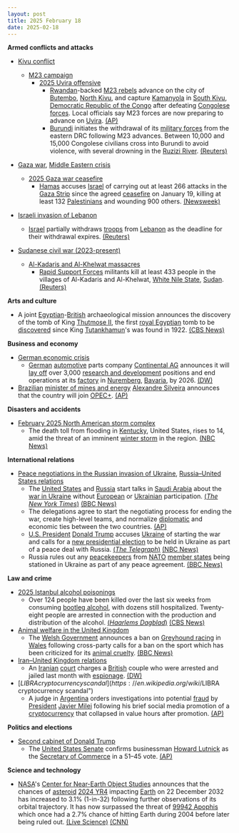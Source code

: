 ```yaml
---
layout: post
title: 2025 February 18
date: 2025-02-18
---
```



**Armed conflicts and attacks**

* [Kivu conflict](https://en.wikipedia.org/wiki/Kivu_conflict "Kivu conflict")
  + [M23 campaign](https://en.wikipedia.org/wiki/M23_campaign_%282022%E2%80%93present%29 "M23 campaign (2022–present)")
    - [2025 Uvira offensive](https://en.wikipedia.org/wiki/2025_Uvira_offensive "2025 Uvira offensive")
      * [Rwandan](https://en.wikipedia.org/wiki/Rwanda "Rwanda")-backed [M23 rebels](https://en.wikipedia.org/wiki/March_23_Movement "March 23 Movement") advance on the city of [Butembo](https://en.wikipedia.org/wiki/Butembo "Butembo"), [North Kivu](https://en.wikipedia.org/wiki/North_Kivu "North Kivu"), and capture [Kamanyola](https://en.wikipedia.org/wiki/Kamanyola "Kamanyola") in [South Kivu](https://en.wikipedia.org/wiki/South_Kivu "South Kivu"), [Democratic Republic of the Congo](https://en.wikipedia.org/wiki/Democratic_Republic_of_the_Congo "Democratic Republic of the Congo") after defeating [Congolese forces](https://en.wikipedia.org/wiki/Armed_Forces_of_the_Democratic_Republic_of_the_Congo "Armed Forces of the Democratic Republic of the Congo"). Local officials say M23 forces are now preparing to advance on [Uvira](https://en.wikipedia.org/wiki/Uvira "Uvira"). [(AP)](https://apnews.com/article/congo-un-children-killed-bukavu-rebels-0b72da70e3e96b1c100812443fc3201a)
      * [Burundi](https://en.wikipedia.org/wiki/Burundi "Burundi") initiates the withdrawal of its [military forces](https://en.wikipedia.org/wiki/National_Defence_Force_%28Burundi%29 "National Defence Force (Burundi)") from the eastern DRC following M23 advances. Between 10,000 and 15,000 Congolese civilians cross into Burundi to avoid violence, with several drowning in the [Ruzizi River](https://en.wikipedia.org/wiki/Ruzizi_River "Ruzizi River"). [(Reuters)](https://www.reuters.com/world/africa/rebel-held-ports-eastern-dr-congo-re-open-aid-needs-grow-2025-02-18/)

* [Gaza war](https://en.wikipedia.org/wiki/Gaza_war "Gaza war"), [Middle Eastern crisis](https://en.wikipedia.org/wiki/Middle_Eastern_crisis_%282023%E2%80%93present%29 "Middle Eastern crisis (2023–present)")
  + [2025 Gaza war ceasefire](https://en.wikipedia.org/wiki/2025_Gaza_war_ceasefire "2025 Gaza war ceasefire")
    - [Hamas](https://en.wikipedia.org/wiki/Hamas "Hamas") accuses [Israel](https://en.wikipedia.org/wiki/Israel "Israel") of carrying out at least 266 attacks in the [Gaza Strip](https://en.wikipedia.org/wiki/Gaza_Strip "Gaza Strip") since the agreed [ceasefire](https://en.wikipedia.org/wiki/Ceasefire "Ceasefire") on January 19, killing at least 132 [Palestinians](https://en.wikipedia.org/wiki/Palestinians "Palestinians") and wounding 900 others. [(Newsweek)](https://www.newsweek.com/hamas-accuses-israel-nearly-270-ceasefire-violations-report-2029583)
* [Israeli invasion of Lebanon](https://en.wikipedia.org/wiki/Israeli_invasion_of_Lebanon_%282024%E2%80%93present%29 "Israeli invasion of Lebanon (2024–present)")
  + [Israel](https://en.wikipedia.org/wiki/Israel "Israel") partially withdraws [troops](https://en.wikipedia.org/wiki/Israel_Defense_Forces "Israel Defense Forces") from [Lebanon](https://en.wikipedia.org/wiki/Lebanon "Lebanon") as the deadline for their withdrawal expires. [(Reuters)](https://www.aljazeera.com/news/2025/2/18/deadline-for-israeli-withdrawal-from-lebanon-expires)
* [Sudanese civil war (2023-present)](https://en.wikipedia.org/wiki/Sudanese_civil_war_%282023-present%29 "Sudanese civil war (2023-present)")
  + [Al-Kadaris and Al-Khelwat massacres](https://en.wikipedia.org/wiki/Al-Kadaris_and_Al-Khelwat_massacres "Al-Kadaris and Al-Khelwat massacres")
    - [Rapid Support Forces](https://en.wikipedia.org/wiki/Rapid_Support_Forces "Rapid Support Forces") militants kill at least 433 people in the villages of Al-Kadaris and Al-Khelwat, [White Nile State](https://en.wikipedia.org/wiki/White_Nile_State "White Nile State"), [Sudan](https://en.wikipedia.org/wiki/Sudan "Sudan"). [(Reuters)](https://www.reuters.com/world/africa/sudans-rsf-kill-more-than-200-white-nile-lawyers-say-2025-02-18/)

**Arts and culture**

* A joint [Egyptian](https://en.wikipedia.org/wiki/Ministry_of_Tourism_and_Antiquities_%28Egypt%29 "Ministry of Tourism and Antiquities (Egypt)")-[British](https://en.wikipedia.org/wiki/United_Kingdom "United Kingdom") archaeological mission announces the discovery of the tomb of King [Thutmose II](https://en.wikipedia.org/wiki/Thutmose_II "Thutmose II"), the first [royal Egyptian](https://en.wikipedia.org/wiki/Ancient_Egypt "Ancient Egypt") tomb to be [discovered](https://en.wikipedia.org/wiki/Discovery_of_the_tomb_of_Tutankhamun "Discovery of the tomb of Tutankhamun") since King [Tutankhamun](https://en.wikipedia.org/wiki/Tutankhamun "Tutankhamun")'s was found in 1922. [(CBS News)](https://www.cbsnews.com/news/egypt-discovery-king-thutmose-ii-ancient-royal-tomb/)

**Business and economy**

* [German economic crisis](https://en.wikipedia.org/wiki/German_economic_crisis_%282022%E2%80%93present%29 "German economic crisis (2022–present)")
  + [German](https://en.wikipedia.org/wiki/Germany "Germany") [automotive](https://en.wikipedia.org/wiki/Automotive_industry "Automotive industry") parts company [Continental AG](https://en.wikipedia.org/wiki/Continental_AG "Continental AG") announces it will [lay off](https://en.wikipedia.org/wiki/Layoff "Layoff") over 3,000 [research and development](https://en.wikipedia.org/wiki/Research_and_development "Research and development") positions and end operations at its [factory](https://en.wikipedia.org/wiki/Factory "Factory") in [Nuremberg](https://en.wikipedia.org/wiki/Nuremberg "Nuremberg"), [Bavaria](https://en.wikipedia.org/wiki/Bavaria "Bavaria"), by 2026. [(DW)](https://www.dw.com/en/german-auto-parts-giant-to-slash-thousands-of-jobs/a-71664680)
* [Brazilian](https://en.wikipedia.org/wiki/Brazil "Brazil") [minister of mines and energy](https://en.wikipedia.org/wiki/Ministry_of_Mines_and_Energy_%28Brazil%29 "Ministry of Mines and Energy (Brazil)") [Alexandre Silveira](https://en.wikipedia.org/wiki/Alexandre_Silveira "Alexandre Silveira") announces that the country will join [OPEC+](https://en.wikipedia.org/wiki/OPEC%2B "OPEC+"). [(AP)](https://apnews.com/article/brazil-oil-opec-cop30lula-3437780649f1d02bb041bd786131062e)

**Disasters and accidents**

* [February 2025 North American storm complex](https://en.wikipedia.org/wiki/February_2025_North_American_storm_complex "February 2025 North American storm complex")
  + The death toll from flooding in [Kentucky](https://en.wikipedia.org/wiki/Kentucky "Kentucky"), United States, rises to 14, amid the threat of an imminent [winter storm](https://en.wikipedia.org/wiki/Winter_storm "Winter storm") in the region. [(NBC News)](https://www.nbcnews.com/weather/winter-weather/death-toll-kentucky-storms-rises-14-state-braces-another-winter-weathe-rcna192586)

**International relations**

* [Peace negotiations in the Russian invasion of Ukraine](https://en.wikipedia.org/wiki/Peace_negotiations_in_the_Russian_invasion_of_Ukraine "Peace negotiations in the Russian invasion of Ukraine"), [Russia–United States relations](https://en.wikipedia.org/wiki/Russia%E2%80%93United_States_relations "Russia–United States relations")
  + The [United States](https://en.wikipedia.org/wiki/United_States "United States") and [Russia](https://en.wikipedia.org/wiki/Russia "Russia") start talks in [Saudi Arabia](https://en.wikipedia.org/wiki/Saudi_Arabia "Saudi Arabia") about the [war in Ukraine](https://en.wikipedia.org/wiki/Russo-Ukrainian_War "Russo-Ukrainian War") without [European](https://en.wikipedia.org/wiki/European_Union "European Union") or [Ukrainian](https://en.wikipedia.org/wiki/Government_of_Ukraine "Government of Ukraine") participation. [(*The New York Times*)](https://www.nytimes.com/2025/02/18/world/europe/us-russia-saudi-ukraine.html) [(BBC News)](https://www.bbc.com/news/articles/c743jl8k4kko)
  + The delegations agree to start the negotiating process for ending the war, create high-level teams, and normalize [diplomatic](https://en.wikipedia.org/wiki/Diplomatic_relations "Diplomatic relations") and economic ties between the two countries. [(AP)](https://apnews.com/article/russia-ukraine-war-riyadh-talks-trump-putin-rubio-0c3beebfef5839e9d509ff58239a6bc5)
  + [U.S. President](https://en.wikipedia.org/wiki/President_of_the_United_States "President of the United States") [Donald Trump](https://en.wikipedia.org/wiki/Donald_Trump "Donald Trump") accuses [Ukraine](https://en.wikipedia.org/wiki/Ukraine "Ukraine") of starting the war and calls for a [new presidential election](https://en.wikipedia.org/wiki/Next_Ukrainian_presidential_election "Next Ukrainian presidential election") to be held in Ukraine as part of a peace deal with Russia. [(*The Telegraph*)](https://www.telegraph.co.uk/us/news/2025/02/18/zelensky-will-be-forced-hold-elections-under-us-russia-plan/) [(NBC News)](https://www.nbcnews.com/politics/donald-trump/trump-says-ukraine-should-never-have-started-it-remarks-war-russia-rcna192710)
  + Russia rules out any [peacekeepers](https://en.wikipedia.org/wiki/Peacekeeping "Peacekeeping") from [NATO](https://en.wikipedia.org/wiki/NATO "NATO") [member states](https://en.wikipedia.org/wiki/Member_states_of_NATO "Member states of NATO") being stationed in Ukraine as part of any peace agreement. [(BBC News)](https://www.bbc.co.uk/news/articles/cd0n5e1pdz9o)

**Law and crime**

* [2025 Istanbul alcohol poisonings](https://en.wikipedia.org/wiki/2025_Istanbul_alcohol_poisonings "2025 Istanbul alcohol poisonings")
  + Over 124 people have been killed over the last six weeks from consuming [bootleg alcohol](https://en.wikipedia.org/wiki/Bootleg_alcohol "Bootleg alcohol"), with dozens still hospitalized. Twenty-eight people are arrested in connection with the production and distribution of the alcohol. [(*Haarlems Dagblad*)](https://www.haarlemsdagblad.nl/buitenland/ruim-120-doden-door-illegale-alcohol-in-turkije/41616846.html) [(CBS News)](https://www.cbsnews.com/news/bootleg-alcohol-kills-124-turkey-6-weeks/)
* [Animal welfare in the United Kingdom](https://en.wikipedia.org/wiki/Animal_welfare_in_the_United_Kingdom "Animal welfare in the United Kingdom")
  + The [Welsh Government](https://en.wikipedia.org/wiki/Welsh_Government "Welsh Government") announces a ban on [Greyhound racing](https://en.wikipedia.org/wiki/Greyhound_racing "Greyhound racing") in [Wales](https://en.wikipedia.org/wiki/Wales "Wales") following cross-party calls for a ban on the sport which has been criticized for its [animal cruelty](https://en.wikipedia.org/wiki/Animal_cruelty "Animal cruelty"). [(BBC News)](https://www.bbc.co.uk/news/articles/c241p7pnmdzo)
* [Iran–United Kingdom relations](https://en.wikipedia.org/wiki/Iran%E2%80%93United_Kingdom_relations "Iran–United Kingdom relations")
  + An [Iranian](https://en.wikipedia.org/wiki/Iran "Iran") [court](https://en.wikipedia.org/wiki/Judicial_system_of_the_Islamic_Republic_of_Iran "Judicial system of the Islamic Republic of Iran") charges a [British](https://en.wikipedia.org/wiki/United_Kingdom "United Kingdom") couple who were arrested and jailed last month with [espionage](https://en.wikipedia.org/wiki/Espionage "Espionage"). [(DW)](https://www.dw.com/en/iran-says-jailed-british-couple-charged-with-espionage/a-71652819)
* [$LIBRA cryptocurrency scandal](https://en.wikipedia.org/wiki/%24LIBRA_cryptocurrency_scandal "$LIBRA cryptocurrency scandal")
  + A judge in [Argentina](https://en.wikipedia.org/wiki/Argentina "Argentina") orders investigations into potential [fraud](https://en.wikipedia.org/wiki/Fraud "Fraud") by [President](https://en.wikipedia.org/wiki/President_of_Argentina "President of Argentina") [Javier Milei](https://en.wikipedia.org/wiki/Javier_Milei "Javier Milei") following his brief social media promotion of a [cryptocurrency](https://en.wikipedia.org/wiki/Cryptocurrency "Cryptocurrency") that collapsed in value hours after promotion. [(AP)](https://apnews.com/article/argentina-milei-cryptocurrency-fraud-charges-3f572a5f294d7c25437a08151798b917)

**Politics and elections**

* [Second cabinet of Donald Trump](https://en.wikipedia.org/wiki/Second_cabinet_of_Donald_Trump "Second cabinet of Donald Trump")
  + The [United States Senate](https://en.wikipedia.org/wiki/United_States_Senate "United States Senate") confirms businessman [Howard Lutnick](https://en.wikipedia.org/wiki/Howard_Lutnick "Howard Lutnick") as the [Secretary of Commerce](https://en.wikipedia.org/wiki/United_States_Secretary_of_Commerce "United States Secretary of Commerce") in a 51–45 vote. [(AP)](https://apnews.com/article/howard-lutnick-trump-tariffs-commerce-department-9788590bbee10d09d3cb91822b0c9687)

**Science and technology**

* [NASA](https://en.wikipedia.org/wiki/NASA "NASA")'s [Center for Near-Earth Object Studies](https://en.wikipedia.org/wiki/Center_for_Near-Earth_Object_Studies "Center for Near-Earth Object Studies") announces that the chances of [asteroid](https://en.wikipedia.org/wiki/Asteroid "Asteroid") [2024 YR4](https://en.wikipedia.org/wiki/2024_YR4 "2024 YR4") impacting [Earth](https://en.wikipedia.org/wiki/Earth "Earth") on 22 December 2032 has increased to 3.1% (1-in-32) following further observations of its orbital trajectory. It has now surpassed the threat of [99942 Apophis](https://en.wikipedia.org/wiki/99942_Apophis "99942 Apophis") which once had a 2.7% chance of hitting Earth during 2004 before later being ruled out. [(Live Science)](https://www.livescience.com/space/asteroids/chance-of-city-killer-asteroid-2024-yr4-smashing-into-earth-rises-yet-again-to-3-1-percent-nasa-reports) [(CNN)](https://www.cnn.com/2025/02/15/science/asteroid-2024-yr4-earth-tracking/index.html)
